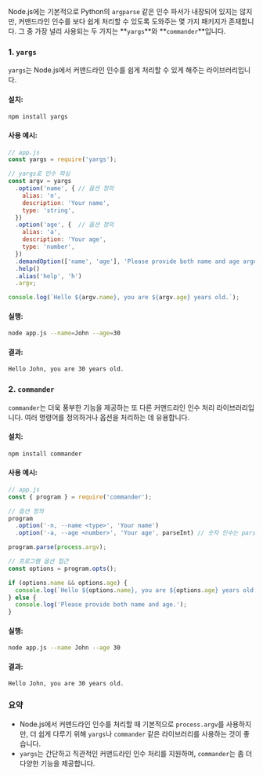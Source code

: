 Node.js에는 기본적으로 Python의 `argparse` 같은 인수 파서가 내장되어 있지는 않지만, 커맨드라인 인수를 보다 쉽게 처리할 수 있도록 도와주는 몇 가지 패키지가 존재합니다. 그 중 가장 널리 사용되는 두 가지는 **`yargs`**와 **`commander`**입니다.

### 1. `yargs`
`yargs`는 Node.js에서 커맨드라인 인수를 쉽게 처리할 수 있게 해주는 라이브러리입니다.

#### 설치:
```bash
npm install yargs
```

#### 사용 예시:
```javascript
// app.js
const yargs = require('yargs');

// yargs로 인수 파싱
const argv = yargs
  .option('name', { // 옵션 정의
    alias: 'n',
    description: 'Your name',
    type: 'string',
  })
  .option('age', {  // 옵션 정의
    alias: 'a',
    description: 'Your age',
    type: 'number',
  })
  .demandOption(['name', 'age'], 'Please provide both name and age arguments.') // 필수 옵션 설정
  .help()
  .alias('help', 'h')
  .argv;

console.log(`Hello ${argv.name}, you are ${argv.age} years old.`);
```

#### 실행:
```bash
node app.js --name=John --age=30
```

#### 결과:
```bash
Hello John, you are 30 years old.
```

### 2. `commander`
`commander`는 더욱 풍부한 기능을 제공하는 또 다른 커맨드라인 인수 처리 라이브러리입니다. 여러 명령어를 정의하거나 옵션을 처리하는 데 유용합니다.

#### 설치:
```bash
npm install commander
```

#### 사용 예시:
```javascript
// app.js
const { program } = require('commander');

// 옵션 정의
program
  .option('-n, --name <type>', 'Your name')
  .option('-a, --age <number>', 'Your age', parseInt) // 숫자 인수는 parseInt 사용

program.parse(process.argv);

// 프로그램 옵션 접근
const options = program.opts();

if (options.name && options.age) {
  console.log(`Hello ${options.name}, you are ${options.age} years old.`);
} else {
  console.log('Please provide both name and age.');
}
```

#### 실행:
```bash
node app.js --name John --age 30
```

#### 결과:
```bash
Hello John, you are 30 years old.
```

### 요약
- Node.js에서 커맨드라인 인수를 처리할 때 기본적으로 `process.argv`를 사용하지만, 더 쉽게 다루기 위해 `yargs`나 `commander` 같은 라이브러리를 사용하는 것이 좋습니다.
- `yargs`는 간단하고 직관적인 커맨드라인 인수 처리를 지원하며, `commander`는 좀 더 다양한 기능을 제공합니다.